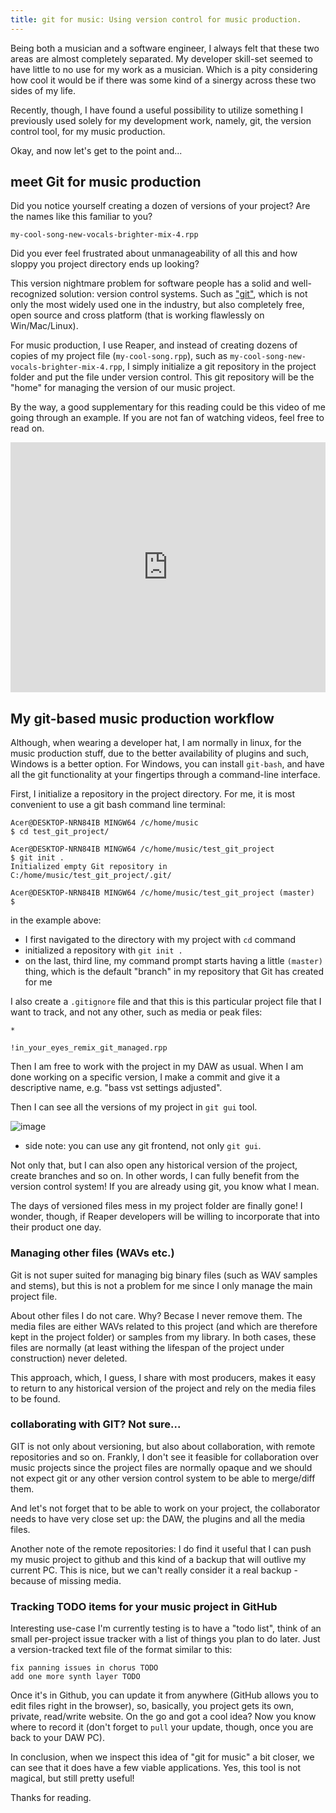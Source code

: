```yaml
---
title: git for music: Using version control for music production.
---
```


Being both a musician and a software engineer, I always felt that these two areas are almost completely separated. My developer skill-set seemed to have little to no use for my work as a musician. Which is a pity considering how cool it would be if there was some kind of a sinergy across these two sides of my life.

Recently, though, I have found a useful possibility to utilize something I previously used solely for my development work, namely, git, the version control tool, for my music production.

Okay, and now let's get to the point and...

## meet Git for music production

Did you notice yourself creating a dozen of versions of your project? Are the names like this familiar to you?

`my-cool-song-new-vocals-brighter-mix-4.rpp`

Did you ever feel frustrated about unmanageability of all this and how sloppy you project directory ends up looking?

This version nightmare problem for software people has a solid and well-recognized solution: version control systems. Such as ["git"](https://git-scm.com/), which is not only the most widely used one in the industry, but also completely free, open source and cross platform (that is working flawlessly on Win/Mac/Linux).

For music production, I use Reaper, and instead of creating dozens of copies of my project file (`my-cool-song.rpp`), such as `my-cool-song-new-vocals-brighter-mix-4.rpp`, I simply initialize a git repository in the project folder and put the file under version control. This git repository will be the "home" for managing the version of our music project.

By the way, a good supplementary for this reading could be this video of me going through an example. If you are not fan of watching videos, feel free to read on.

<div class="video-container">
  <iframe width="100%" height="400" src="https://www.youtube.com/embed/TAnaKhtenPM" frameborder="0" allow="accelerometer; autoplay; clipboard-write; encrypted-media; gyroscope; picture-in-picture" allowfullscreen></iframe>
</div>

## My git-based music production workflow

Although, when wearing a developer hat, I am normally in linux, for the music production stuff, due to the better availability of plugins and such, Windows is a better option. For Windows, you can install `git-bash`, and have all the git functionality at your fingertips through a command-line interface.

First, I initialize a repository in the project directory. For me, it is most convenient to use a git bash command line terminal:

```shell
Acer@DESKTOP-NRN84IB MINGW64 /c/home/music
$ cd test_git_project/

Acer@DESKTOP-NRN84IB MINGW64 /c/home/music/test_git_project
$ git init .
Initialized empty Git repository in C:/home/music/test_git_project/.git/

Acer@DESKTOP-NRN84IB MINGW64 /c/home/music/test_git_project (master)
$
```

in the example above:
- I first navigated to the directory with my project with `cd` command
- initialized a repository with `git init .`
- on the last, third line, my command prompt starts having a little `(master)` thing, which is the default "branch" in my repository that Git has created for me



I also create a `.gitignore` file and that this is this particular project file that I want to track, and not any other, such as media or peak files:

```.gitignore
*

!in_your_eyes_remix_git_managed.rpp
```

Then I am free to work with the project in my DAW as usual. When I am done working on a specific version, I make a commit and give it a descriptive name, e.g. "bass vst settings adjusted".

Then I can see all the versions of my project in `git gui` tool.

![image](https://user-images.githubusercontent.com/21345604/236634404-f0392a01-d22f-4893-9e90-356707eadc86.png)

* side note: you can use any git frontend, not only `git gui`.

Not only that, but I can also open any historical version of the project, create branches and so on. In other words, I can fully benefit from the version control system! If you are already using git, you know what I mean.

The days of versioned files mess in my project folder are finally gone! I wonder, though, if Reaper developers will be willing to incorporate that into their product one day.

### Managing other files (WAVs etc.)

Git is not super suited for managing big binary files (such as WAV samples and stems), but this is not a problem for me since I only manage the main project file.

About other files I do not care. Why? Becase I never remove them. The media files are either WAVs related to this project (and which are therefore kept in the project folder) or samples from my library. In both cases, these files are normally (at least withing the lifespan of the project under construction) never deleted.

This approach, which, I guess, I share with most producers, makes it easy to return to any historical version of the project and rely on the media files to be found.

### collaborating with GIT? Not sure...

GIT is not only about versioning, but also about collaboration, with remote repositories and so on. Frankly, I don't see it feasible for collaboration over music projects since the project files are normally opaque and we should not expect git or any other version control system to be able to merge/diff them.

And let's not forget that to be able to work on your project, the collaborator needs to have very close set up: the DAW, the plugins and all the media files.

Another note of the remote repositories: I do find it useful that I can push my music project to github and this kind of a backup that will outlive my current PC. This is nice, but we can't really consider it a real backup - because of missing media.

### Tracking TODO items for your music project in GitHub

Interesting use-case I'm currently testing is to have a "todo list", think of an small per-project issue tracker with a list of things you plan to do later. Just a version-tracked text file of the format similar to this:

```
fix panning issues in chorus TODO
add one more synth layer TODO
```

Once it's in Github, you can update it from anywhere (GitHub allows you to edit files right in the browser), so, basically, you project gets its own, private, read/write website. On the go and got a cool idea? Now you know where to record it (don't forget to `pull` your update, though, once you are back to your DAW PC).

In conclusion, when we inspect this idea of "git for music" a bit closer, we can see that it does have a few viable applications. Yes, this tool is not magical, but still pretty useful!

Thanks for reading.

